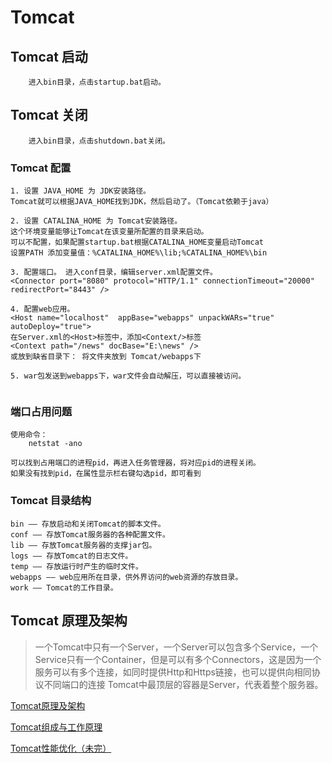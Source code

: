 # Tomcat

## Tomcat 启动

```text
    进入bin目录，点击startup.bat启动。
```

## Tomcat 关闭

```text
    进入bin目录，点击shutdown.bat关闭。
```

### Tomcat 配置

```text
1. 设置 JAVA_HOME 为 JDK安装路径。 
Tomcat就可以根据JAVA_HOME找到JDK，然后启动了。（Tomcat依赖于java）

2. 设置 CATALINA_HOME 为 Tomcat安装路径。
这个环境变量能够让Tomcat在该变量所配置的目录来启动。
可以不配置，如果配置startup.bat根据CATALINA_HOME变量启动Tomcat
设置PATH 添加变量值：%CATALINA_HOME%\lib;%CATALINA_HOME%\bin

3. 配置端口。 进入conf目录，编辑server.xml配置文件。
<Connector port="8080" protocol="HTTP/1.1" connectionTimeout="20000" redirectPort="8443" />

4. 配置web应用。
<Host name="localhost"  appBase="webapps" unpackWARs="true" autoDeploy="true">
在Server.xml的<Host>标签中，添加<Context/>标签
<Context path="/news" docBase="E:\news" />
或放到缺省目录下： 将文件夹放到 Tomcat/webapps下

5. war包发送到webapps下，war文件会自动解压，可以直接被访问。


```

### 端口占用问题

```text
使用命令：
    netstat -ano
    
可以找到占用端口的进程pid，再进入任务管理器，将对应pid的进程关闭。
如果没有找到pid，在属性显示栏右键勾选pid，即可看到

```

### Tomcat 目录结构

```text
bin —— 存放启动和关闭Tomcat的脚本文件。
conf —— 存放Tomcat服务器的各种配置文件。
lib —— 存放Tomcat服务器的支撑jar包。
logs —— 存放Tomcat的日志文件。
temp —— 存放运行时产生的临时文件。
webapps —— web应用所在目录，供外界访问的web资源的存放目录。
work —— Tomcat的工作目录。

```

## Tomcat 原理及架构
> 一个Tomcat中只有一个Server，一个Server可以包含多个Service，一个Service只有一个Container，但是可以有多个Connectors，这是因为一个服务可以有多个连接，如同时提供Http和Https链接，也可以提供向相同协议不同端口的连接
Tomcat中最顶层的容器是Server，代表着整个服务器。

[Tomcat原理及架构](/Tomcat/Tomcat-theory.md)

[Tomcat组成与工作原理](/Tomcat/Tomcat-theory2.md)

[Tomcat性能优化（未完）](/Tomcat/Tomcat-theory2.md)

